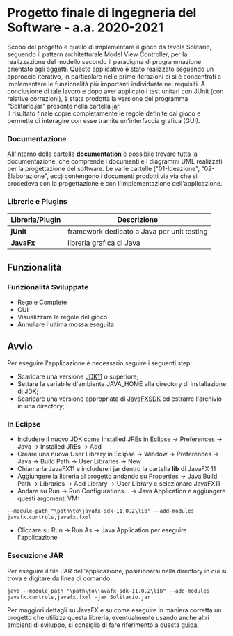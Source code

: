 # Progetto finale di Ingegneria del Software - a.a. 2020-2021

Scopo del progetto è quello di implementare il gioco da tavola Solitario, seguendo il pattern architetturale Model View Controller, per la realizzazione del modello secondo il paradigma di programmazione orientato agli oggetti. Questo applicativo è stato realizzato seguendo un approccio iterativo, in particolare nelle prime iterazioni ci si è concentrati a implementare le funzionalità più importanti individuate nei requisiti. 
A conclusione di tale lavoro e dopo aver applicato i test unitari con JUnit (con relative correzioni), è stata prodotta la versione del programma "Solitario.jar" presente nella cartella [jar](https://github.com/giuseppegiuffry/SoftwareEngineering-Project/tree/main/Solitario/jar).  
Il risultato finale copre completamente le regole definite dal gioco e permette di interagire con esse tramite un'interfaccia grafica (GUI).

### Documentazione
All'interno della cartella **documentation** è possibile trovare tutta la documentazione, che comprende i documenti e i diagrammi UML realizzati per la progettazione del software. Le varie cartelle ("01-Ideazione", "02-Elaborazione", ecc) contengono i documenti prodotti via via che si procedeva con la progettazione e con l'implementazione dell'applicazione.

### Librerie e Plugins
|Libreria/Plugin|Descrizione|
|---------------|-----------|
|__jUnit__|framework dedicato a Java per unit testing|
|__JavaFx__|libreria grafica di Java|

## Funzionalità
### Funzionalità Sviluppate
- Regole Complete
- GUI
- Visualizzare le regole del gioco
- Annullare l'ultima mossa eseguita

## Avvio
Per eseguire l'applicazione è necessario seguire i seguenti step:

- Scaricare una versione [JDK11](https://www.oracle.com/it/java/technologies/javase-jdk11-downloads.html) o superiore;
- Settare la variabile d'ambiente JAVA_HOME alla directory di installazione di JDK;
- Scaricare una versione appropriata di [JavaFXSDK](https://gluonhq.com/products/javafx/) ed estrarre l'archivio in una directory;

### In Eclipse
- Includere il nuovo JDK come Installed JREs in Eclipse -> Preferences -> Java -> Installed JREs -> Add
- Creare una nuova User Library in Eclipse -> Window -> Preferences -> Java -> Build Path -> User Libraries -> New
- Chiamarla JavaFX11 e includere i jar dentro la cartella **lib** di JavaFX 11
- Aggiungere la libreria al progetto andando su Properties -> Java Build Path -> Libraries -> Add Library -> User Library e selezionare JavaFX11
- Andare su Run -> Run Configurations...  -> Java Application e aggiungere questi argomenti VM:

```[shell]
--module-path "\path\to\javafx-sdk-11.0.2\lib" --add-modules javafx.controls,javafx.fxml
```
- Cliccare su Run -> Run As -> Java Application per eseguire l'applicazione

### Esecuzione JAR
Per eseguire il file JAR dell'applicazione, posizionarsi nella directory in cui si trova e digitare da linea di comando:

```[shell]
java --module-path "\path\to\javafx-sdk-11.0.2\lib" --add-modules javafx.controls,javafx.fxml -jar Solitario.jar
```

Per maggiori dettagli su JavaFX e su come eseguire in maniera corretta un progetto che utilizza questa libreria, eventualmente usando anche altri ambienti di sviluppo, si consiglia di fare riferimento a questa [guida](https://openjfx.io/openjfx-docs/).